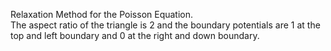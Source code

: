 Relaxation Method for the Poisson Equation.\
The aspect ratio of the triangle is 2 and the boundary potentials are 1 at the top and left boundary and 0 at the right and down boundary.
